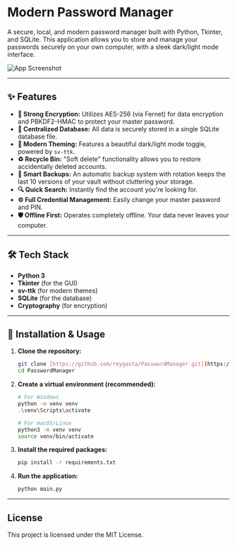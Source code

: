 # Modern Password Manager

A secure, local, and modern password manager built with Python, Tkinter, and SQLite. This application allows you to store and manage your passwords securely on your own computer, with a sleek dark/light mode interface.

![App Screenshot](https://github.com/user-attachments/assets/b2ff50ef-5f7d-401d-8557-c4b8eed07baf)


---

## ✨ Features

* **🔐 Strong Encryption:** Utilizes AES-256 (via Fernet) for data encryption and PBKDF2-HMAC to protect your master password.
* **📂 Centralized Database:** All data is securely stored in a single SQLite database file.
* **🎨 Modern Theming:** Features a beautiful dark/light mode toggle, powered by `sv-ttk`.
* **♻️ Recycle Bin:** "Soft delete" functionality allows you to restore accidentally deleted accounts.
* **🔄 Smart Backups:** An automatic backup system with rotation keeps the last 10 versions of your vault without cluttering your storage.
* **🔍 Quick Search:** Instantly find the account you're looking for.
* **⚙️ Full Credential Management:** Easily change your master password and PIN.
* **🛡️ Offline First:** Operates completely offline. Your data never leaves your computer.

---

## 🛠️ Tech Stack

* **Python 3**
* **Tkinter** (for the GUI)
* **sv-ttk** (for modern themes)
* **SQLite** (for the database)
* **Cryptography** (for encryption)

---

## 🚀 Installation & Usage

1.  **Clone the repository:**
    ```bash
    git clone [https://github.com/reygasta/PasswordManager.git](https://github.com/reygasta/PasswordManager.git)
    cd PasswordManager
    ```

2.  **Create a virtual environment (recommended):**
    ```bash
    # For Windows
    python -m venv venv
    .\venv\Scripts\activate

    # For macOS/Linux
    python3 -m venv venv
    source venv/bin/activate
    ```

3.  **Install the required packages:**
    ```bash
    pip install -r requirements.txt
    ```

4.  **Run the application:**
    ```bash
    python main.py
    ```
---

## License

This project is licensed under the MIT License.
